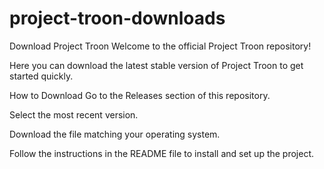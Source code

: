 # project-troon-downloads
Download Project Troon
Welcome to the official Project Troon repository!

Here you can download the latest stable version of Project Troon to get started quickly.

How to Download
Go to the Releases section of this repository.

Select the most recent version.

Download the file matching your operating system.

Follow the instructions in the README file to install and set up the project.
